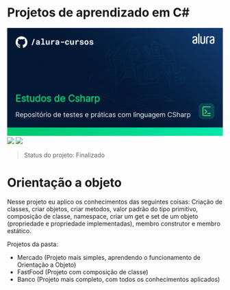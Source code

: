 # Projetos de aprendizado em C#

<img src="/Imagens/thumbnail-Estudos-de-Csharp.png" alt="CSharp"/>
<img src="https://img.shields.io/badge/dotnet_version-7.0.305-green">
<img src="https://img.shields.io/badge/Project_section-Orientação_a_objetos-blue">

> Status do projeto: Finalizado

<h1>Orientação a objeto</h1>
Nesse projeto eu aplico os conhecimentos das seguintes coisas: Criação de classes, criar objetos, criar metodos, valor padrão do tipo primitivo, composição de classe, namespace, criar um get e set de um objeto (propriedade e propriedade implementadas), membro construtor e membro estático.


Projetos da pasta:
- Mercado (Projeto mais simples, aprendendo o funcionamento de Orientação a Objeto)
- FastFood (Projeto com composição de classe)
- Banco (Projeto mais completo, com todos os conhecimentos aplicados)
